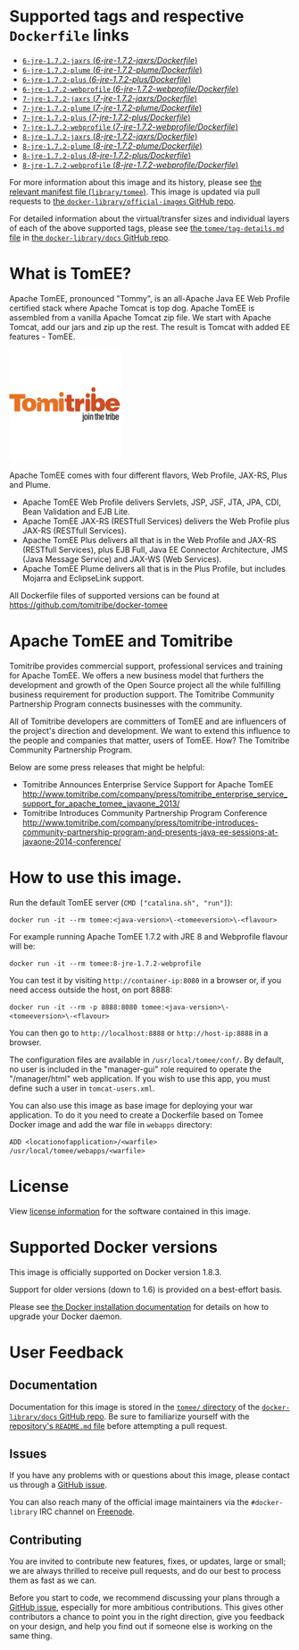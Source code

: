 # Supported tags and respective `Dockerfile` links

-	[`6-jre-1.7.2-jaxrs` (*6-jre-1.7.2-jaxrs/Dockerfile*)](https://github.com/tomitribe/docker-tomee/blob/986e80301ac11cfaa7bf5554ff2516badcda8d96/6-jre-1.7.2-jaxrs/Dockerfile)
-	[`6-jre-1.7.2-plume` (*6-jre-1.7.2-plume/Dockerfile*)](https://github.com/tomitribe/docker-tomee/blob/986e80301ac11cfaa7bf5554ff2516badcda8d96/6-jre-1.7.2-plume/Dockerfile)
-	[`6-jre-1.7.2-plus` (*6-jre-1.7.2-plus/Dockerfile*)](https://github.com/tomitribe/docker-tomee/blob/986e80301ac11cfaa7bf5554ff2516badcda8d96/6-jre-1.7.2-plus/Dockerfile)
-	[`6-jre-1.7.2-webprofile` (*6-jre-1.7.2-webprofile/Dockerfile*)](https://github.com/tomitribe/docker-tomee/blob/986e80301ac11cfaa7bf5554ff2516badcda8d96/6-jre-1.7.2-webprofile/Dockerfile)
-	[`7-jre-1.7.2-jaxrs` (*7-jre-1.7.2-jaxrs/Dockerfile*)](https://github.com/tomitribe/docker-tomee/blob/986e80301ac11cfaa7bf5554ff2516badcda8d96/7-jre-1.7.2-jaxrs/Dockerfile)
-	[`7-jre-1.7.2-plume` (*7-jre-1.7.2-plume/Dockerfile*)](https://github.com/tomitribe/docker-tomee/blob/986e80301ac11cfaa7bf5554ff2516badcda8d96/7-jre-1.7.2-plume/Dockerfile)
-	[`7-jre-1.7.2-plus` (*7-jre-1.7.2-plus/Dockerfile*)](https://github.com/tomitribe/docker-tomee/blob/986e80301ac11cfaa7bf5554ff2516badcda8d96/7-jre-1.7.2-plus/Dockerfile)
-	[`7-jre-1.7.2-webprofile` (*7-jre-1.7.2-webprofile/Dockerfile*)](https://github.com/tomitribe/docker-tomee/blob/986e80301ac11cfaa7bf5554ff2516badcda8d96/7-jre-1.7.2-webprofile/Dockerfile)
-	[`8-jre-1.7.2-jaxrs` (*8-jre-1.7.2-jaxrs/Dockerfile*)](https://github.com/tomitribe/docker-tomee/blob/986e80301ac11cfaa7bf5554ff2516badcda8d96/8-jre-1.7.2-jaxrs/Dockerfile)
-	[`8-jre-1.7.2-plume` (*8-jre-1.7.2-plume/Dockerfile*)](https://github.com/tomitribe/docker-tomee/blob/986e80301ac11cfaa7bf5554ff2516badcda8d96/8-jre-1.7.2-plume/Dockerfile)
-	[`8-jre-1.7.2-plus` (*8-jre-1.7.2-plus/Dockerfile*)](https://github.com/tomitribe/docker-tomee/blob/986e80301ac11cfaa7bf5554ff2516badcda8d96/8-jre-1.7.2-plus/Dockerfile)
-	[`8-jre-1.7.2-webprofile` (*8-jre-1.7.2-webprofile/Dockerfile*)](https://github.com/tomitribe/docker-tomee/blob/986e80301ac11cfaa7bf5554ff2516badcda8d96/8-jre-1.7.2-webprofile/Dockerfile)

For more information about this image and its history, please see [the relevant manifest file (`library/tomee`)](https://github.com/docker-library/official-images/blob/master/library/tomee). This image is updated via pull requests to [the `docker-library/official-images` GitHub repo](https://github.com/docker-library/official-images).

For detailed information about the virtual/transfer sizes and individual layers of each of the above supported tags, please see [the `tomee/tag-details.md` file](https://github.com/docker-library/docs/blob/master/tomee/tag-details.md) in [the `docker-library/docs` GitHub repo](https://github.com/docker-library/docs).

# What is TomEE?

Apache TomEE, pronounced "Tommy", is an all-Apache Java EE Web Profile certified stack where Apache Tomcat is top dog. Apache TomEE is assembled from a vanilla Apache Tomcat zip file. We start with Apache Tomcat, add our jars and zip up the rest. The result is Tomcat with added EE features - TomEE.

![logo](https://raw.githubusercontent.com/docker-library/docs/master/tomee/logo.png)

Apache TomEE comes with four different flavors, Web Profile, JAX-RS, Plus and Plume.

-	Apache TomEE Web Profile delivers Servlets, JSP, JSF, JTA, JPA, CDI, Bean Validation and EJB Lite.
-	Apache TomEE JAX-RS (RESTfull Services) delivers the Web Profile plus JAX-RS (RESTfull Services).
-	Apache TomEE Plus delivers all that is in the Web Profile and JAX-RS (RESTfull Services), plus EJB Full, Java EE Connector Architecture, JMS (Java Message Service) and JAX-WS (Web Services).
-	Apache TomEE Plume delivers all that is in the Plus Profile, but includes Mojarra and EclipseLink support.

All Dockerfile files of supported versions can be found at https://github.com/tomitribe/docker-tomee

# Apache TomEE and Tomitribe

Tomitribe provides commercial support, professional services and training for Apache TomEE. We offers a new business model that furthers the development and growth of the Open Source project all the while fulfilling business requirement for production support. The Tomitribe Community Partnership Program connects businesses with the community.

All of Tomitribe developers are committers of TomEE and are influencers of the project's direction and development. We want to extend this influence to the people and companies that matter, users of TomEE. How? The Tomitribe Community Partnership Program.

Below are some press releases that might be helpful:

-	Tomitribe Announces Enterprise Service Support for Apache TomEE http://www.tomitribe.com/company/press/tomitribe_enterprise_service_support_for_apache_tomee_javaone_2013/
-	Tomitribe Introduces Community Partnership Program Conference http://www.tomitribe.com/company/press/tomitribe-introduces-community-partnership-program-and-presents-java-ee-sessions-at-javaone-2014-conference/

# How to use this image.

Run the default TomEE server (`CMD ["catalina.sh", "run"]`):

	docker run -it --rm tomee:<java-version>\-<tomeeversion>\-<flavour>

For example running Apache TomEE 1.7.2 with JRE 8 and Webprofile flavour will be:

	docker run -it --rm tomee:8-jre-1.7.2-webprofile

You can test it by visiting `http://container-ip:8080` in a browser or, if you need access outside the host, on port 8888:

	docker run -it --rm -p 8888:8080 tomee:<java-version>\-<tomeeversion>\-<flavour>

You can then go to `http://localhost:8888` or `http://host-ip:8888` in a browser.

The configuration files are available in `/usr/local/tomee/conf/`. By default, no user is included in the "manager-gui" role required to operate the "/manager/html" web application. If you wish to use this app, you must define such a user in `tomcat-users.xml`.

You can also use this image as base image for deploying your war application. To do it you need to create a Dockerfile based on Tomee Docker image and add the war file in `webapps` directory:

	ADD <locationofapplication>/<warfile> /usr/local/tomee/webapps/<warfile>

# License

View [license information](http://www.apache.org/licenses/LICENSE-2.0) for the software contained in this image.

# Supported Docker versions

This image is officially supported on Docker version 1.8.3.

Support for older versions (down to 1.6) is provided on a best-effort basis.

Please see [the Docker installation documentation](https://docs.docker.com/installation/) for details on how to upgrade your Docker daemon.

# User Feedback

## Documentation

Documentation for this image is stored in the [`tomee/` directory](https://github.com/docker-library/docs/tree/master/tomee) of the [`docker-library/docs` GitHub repo](https://github.com/docker-library/docs). Be sure to familiarize yourself with the [repository's `README.md` file](https://github.com/docker-library/docs/blob/master/README.md) before attempting a pull request.

## Issues

If you have any problems with or questions about this image, please contact us through a [GitHub issue](https://github.com/docker-library/tomee/issues).

You can also reach many of the official image maintainers via the `#docker-library` IRC channel on [Freenode](https://freenode.net).

## Contributing

You are invited to contribute new features, fixes, or updates, large or small; we are always thrilled to receive pull requests, and do our best to process them as fast as we can.

Before you start to code, we recommend discussing your plans through a [GitHub issue](https://github.com/docker-library/tomee/issues), especially for more ambitious contributions. This gives other contributors a chance to point you in the right direction, give you feedback on your design, and help you find out if someone else is working on the same thing.
